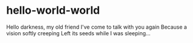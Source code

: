 # hello-world-world
Hello darkness, my old friend I've come to talk with you again Because a vision softly creeping Left its seeds while I was sleeping…
